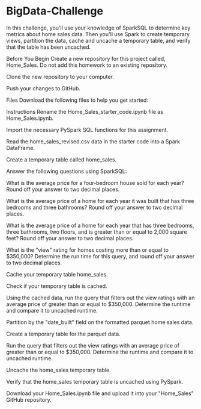 # BigData-Challenge
In this challenge, you'll use your knowledge of SparkSQL to determine key metrics about home sales data. Then you'll use Spark to create temporary views, partition the data, cache and uncache a temporary table, and verify that the table has been uncached.

Before You Begin
Create a new repository for this project called, Home_Sales. Do not add this homework to an existing repository.

Clone the new repository to your computer.

Push your changes to GitHub.

Files
Download the following files to help you get started:

Instructions
Rename the Home_Sales_starter_code.ipynb file as Home_Sales.ipynb.

Import the necessary PySpark SQL functions for this assignment.

Read the home_sales_revised.csv data in the starter code into a Spark DataFrame.

Create a temporary table called home_sales.

Answer the following questions using SparkSQL:

What is the average price for a four-bedroom house sold for each year? Round off your answer to two decimal places.

What is the average price of a home for each year it was built that has three bedrooms and three bathrooms? Round off your answer to two decimal places.

What is the average price of a home for each year that has three bedrooms, three bathrooms, two floors, and is greater than or equal to 2,000 square feet? Round off your answer to two decimal places.

What is the "view" rating for homes costing more than or equal to $350,000? Determine the run time for this query, and round off your answer to two decimal places.

Cache your temporary table home_sales.

Check if your temporary table is cached.

Using the cached data, run the query that filters out the view ratings with an average price of greater than or equal to $350,000. Determine the runtime and compare it to uncached runtime.

Partition by the "date_built" field on the formatted parquet home sales data.

Create a temporary table for the parquet data.

Run the query that filters out the view ratings with an average price of greater than or equal to $350,000. Determine the runtime and compare it to uncached runtime.

Uncache the home_sales temporary table.

Verify that the home_sales temporary table is uncached using PySpark.

Download your Home_Sales.ipynb file and upload it into your "Home_Sales" GitHub repository.
